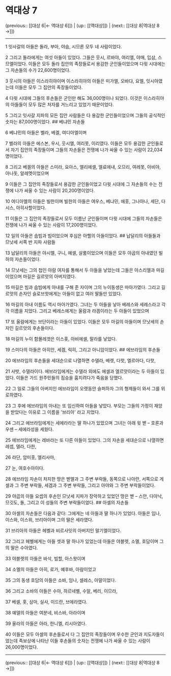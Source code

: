 # 역대상 7

(previous:: [[대상 6|← 역대상 6]]) | (up:: [[역대상]]) | (next:: [[대상 8|역대상 8 →]])

***




1 
잇사갈의 아들은 돌라, 부아, 야숩, 시므론 모두 네 사람이었다. 



2 
그리고 돌라에게는 여섯 아들이 있었다. 그들은 웃시, 르바야, 여리엘, 야매, 입삼, 스므엘이었다. 이들은 모두 돌라 집안의 족장들로서 용감한 군인들이었으며 다윗 시대에는 그 자손들의 수가 22,600명이었다. 



3 
웃시의 아들은 이스라히야이며 이스라히야의 아들은 미가엘, 오바댜, 요엘, 잇시야였는데 이들은 모두 그 집안의 족장들이었다. 



4 
다윗 시대에 그들의 후손들은 군인만 해도 36,000명이나 되었다. 이것은 이스라히야의 아들들이 모두 많은 처자를 거느리고 있었기 때문이었다. 



5 
그리고 잇사갈 지파의 모든 집안 사람들은 다 용감한 군인들이었으며 그들의 공식적인 숫자는 87,000명이었다. ## 베냐민 자손들 



6 
베냐민의 아들은 벨라, 베겔, 여디아엘이며 



7 
벨라의 아들은 에스본, 우시, 웃시엘, 여리못, 이리였다. 이들은 모두 용감한 군인들로서 자기 집안의 족장들이며 그들의 자손들은 전쟁에 나가 싸울 수 있는 사람이 22,034명이었다. 



8 
그리고 베겔의 아들은 스미라, 요아스, 엘리에셀, 엘료에내, 오므리, 여레못, 아비야, 아나돗, 알레멧이었으며 



9 
이들은 그 집안의 족장들로서 용감한 군인들이었고 다윗 시대에 그 자손들의 수는 전쟁에 나가 싸울 수 있는 사람이 20,200명이었다. 



10 
여디아엘의 아들은 빌한이며 빌한의 아들은 여우스, 베냐민, 에훗, 그나아나, 세단, 다시스, 아히사할이었다. 



11 
이들은 그 집안의 족장들로서 모두 이름난 군인들이며 다윗 시대에 그들의 자손들은 전쟁에 나가 싸울 수 있는 사람이 17,200명이었다. 



12 
일의 아들은 숩빔과 빔이었으며 후심은 아헬의 아들이었다. ## 납달리의 아들들과 므낫세 서쪽 반 지파 사람들 



13 
납달리의 아들은 야시엘, 구니, 예셀, 살룸이었으며 이들은 모두 야곱의 아내였던 빌하의 자손들이었다. 



14 
므낫세는 그의 첩인 아람 여자를 통해서 두 아들을 낳았는데 그들은 아스리엘과 마길이었으며 마길은 길르앗의 아버지였다. 



15 
마길은 빔과 숩빔에게 아내를 구해 준 자이며 그의 누이동생은 마아가였다. 그리고 길르앗의 손자인 슬로브핫에게는 아들이 없고 여러 딸들만 있었다. 



16 
마길의 아내 이름도 역시 마아가였다. 그녀는 두 아들을 낳아 베레스와 세레스라고 각각 이름을 지었다. 그리고 베레스에게는 울람과 라겜이라는 두 아들이 있었으며 



17 
또 울람에게는 브단이라는 아들이 있었다. 이들은 모두 마길의 아들이며 므낫세의 손자인 길르앗의 후손들이다. 



18 
마길의 누이 함몰레겟은 이스홋, 아비에셀, 말라를 낳았다. 



19 
스미다의 아들은 아히안, 세겜, 릭히, 그리고 아니암이었다. ## 에브라임의 후손들 



20 
에브라임의 후손들을 세대순으로 나열하면 수델라, 베렛, 다핫, 엘르아다, 다핫, 



21 
사밧, 수델라이다. 에브라임에게는 수델라 외에도 에셀과 엘르앗이라는 두 아들이 있었다. 이들은 가드 원주민들의 짐승을 훔치려다가 죽음을 당했다. 



22 
그 일로 그들의 아버지인 에브라임이 오랫동안 슬퍼하자 그의 형제들이 와서 그를 위로하였다. 



23 
그 후에 에브라임의 아내는 또 임신하여 아들을 낳았다. 부모는 그들의 가정이 재앙을 받았다는 이유로 그 이름을 '브리아' 라고 지었다. 



24 
그리고 에브라임에게는 세에라라는 딸 하나가 있었으며 그녀는 아래 윗 벧 – 호론과 우센 – 세에라성을 세웠다. 



25 
에브라임에게는 레바라는 또 다른 아들이 있었다. 그의 자손을 세대순으로 나열하면 레셉, 델라, 다한, 



26 
라단, 암미훗, 엘리사마, 



27 
눈, 여호수아이다. 



28 
에브라임 자손이 차지한 땅은 벧엘과 그 주변 부락들, 동쪽으로 나아란, 서쪽으로 게셀과 그 주변 부락들, 세겜과 그 주변 부락들, 그리고 아야와 그 주변 부락들이었다. 



29 
야곱의 아들 요셉의 후손인 므낫세 지파가 장악하고 있었던 땅은 벧 – 스안, 다아낙, 므깃도, 돌, 그리고 이 성들의 주변 부락들이었다. ## 아셀의 자손들 



30 
아셀의 자손들은 다음과 같다: 그에게는 네 아들과 딸 하나가 있었다. 아들은 임나, 이스와, 이스위, 브리아이며 그의 딸은 세라였다. 



31 
브리아의 아들은 헤벨과 비르사잇의 아버지인 말기엘이었다. 



32 
그리고 헤벨에게는 아들 셋과 딸 하나가 있었는데 아들은 야블렛, 소멜, 호담이며 그의 딸은 수아였다. 



33 
야블렛의 아들은 바삭, 빔할, 아스왓이며 



34 
소멜의 아들은 아히, 로가, 예후바, 아람이었고 



35 
그의 동생 호담의 아들은 소바, 임나, 셀레스, 아말이었다. 



36 
그리고 소바의 아들은 수아, 하르네벨, 수알, 베리, 이므라, 



37 
베셀, 홋, 삼마, 실사, 이드란, 브에라였다. 



38 
예델의 아들은 여분네, 비스바, 아라이며 



39 
울라의 아들은 아라, 한니엘, 리시아였다. 



40 
이들은 모두 아셀의 후손들로서 다 그 집안의 족장들이며 우수한 군인과 지도자들이었는데 족보상에 나타난 이들 후손들의 숫자는 전쟁에 나가 싸울 수 있는 사람이 26,000명이었다.

***

(previous:: [[대상 6|← 역대상 6]]) | (up:: [[역대상]]) | (next:: [[대상 8|역대상 8 →]])
